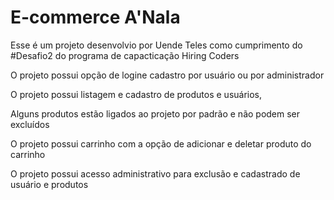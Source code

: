 # E-commerce A'Nala

Esse é um projeto desenvolvio por Uende Teles como cumprimento do #Desafio2 do programa de capacticação Hiring Coders

O projeto possui opção de logine cadastro por usuário ou por administrador

O projeto possui listagem e cadastro de produtos e usuários,

Alguns produtos estão ligados ao projeto por padrão e não podem ser excluídos

O projeto possui carrinho com a opção de adicionar e deletar produto do carrinho

O projeto possui acesso administrativo para exclusão e cadastrado de usuário e produtos
